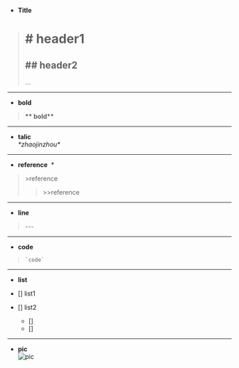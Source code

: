 * **Title**  
># \# header1  
>## \#\# header2  
>...
---
* **bold**  
>**\*\* bold\*\***  
---
* **talic**  
*\*zhaojinzhou\**
---
* **reference**  *
> \>reference
>> \>\>reference  
---
* **line**  
> \-\-\-  
---
* **code**  
> `` `code` ``  
---
* **list**
- [] list1  
- [] list2  

  - []
  - []  
---  
* **pic**  
![pic](http://www.baidu.com/img/bdlogo.gif)
